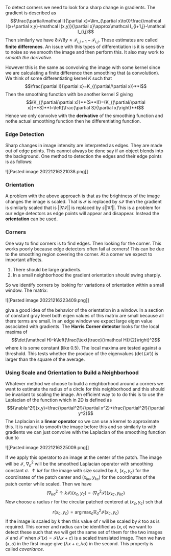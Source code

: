 To detect corners we need to look for a sharp change in gradients. The gradient is described as $$\frac{\partial\mathcal I}{\partial x}=\lim_{\partial x\to0}\frac{\mathcal I(x+\partial x,y)-\mathcal I(x,y)}{\partial x}\approx\mathcal I_{i+1,j}-\mathcal I_{i,j}$$ Then similarly we have $\partial\mathcal I/\partial y\approx \mathcal I_{i,j+1}-\mathcal I_{i,j}$. These estimates are called **finite differences**. An issue with this types of differentiation is it is sensitive to noise so we smooth the image and then perform this. It also may work to *smooth the derivative*.

However this is the same as convolving the image with some kernel since we are calculating a finite difference then smoothing that (a convolution). We think of some differentiating kernel $K$ such that$$\frac{\partial I}{\partial x}=K_{(\partial/\partial x)}**I$$ Then the smoothing function with be another kernel $S$ giving $$(K_{(\partial/\partial x)}**(S**I))=(K_{(\partial/\partial x)}**S)**I=\left(\frac{\partial S}{\partial x}\right)**I$$ Hence we only convolve with the **derivative** of the smoothing function and nothe actual smoothing function then he differentiating function.

### Edge Detection
Sharp changes in image intensity are interpreted as edges. They are made out of edge points. This cannot always be done say if an object blends into the background.  One method to detection the edges and their edge points is as follows:

![[Pasted image 20221216221038.png]]

### Orientation
A problem with the above approach is that as the brightness of the image changes the image is scaled. That is $\mathcal I$ is replaced by $s\mathcal I$ then the gradient is similarly scaled that is $||\nabla \mathcal I||$ is replaced by $s||\nabla I||$. This is a problem for our edge detectors as edge points will appear and disappear. Instead the **orientation** can be used.

### Corners
One way to find corners is to find edges. Then looking for the corner. This works poorly because edge detectors often fail at corners! This can be due to the smoothing region covering the corner. At a corner we expect to important affects. 

1. There should be large gradients.
2. In a small neighborhood the gradient orientation should swing sharply.

So we identify corners by looking for variations of orientation within a small window. The matrix:

![[Pasted image 20221216223409.png]]

give a good idea of the behavior of the orientation in a window. In a section of constant gray level both eigen values of this matrix are small because all there terms are small. In an edge window we expect large eigen value associated with gradients. The **Harris Corner detector** looks for the local maxima of $$\det(\mathcal H)-k\left(\frac{\text{trace}(\mathcal H)}{2}\right)^2$$where $k$ is some constant (like 0.5). The local maxima are tested against a threshold. This tests whether the produce of the eigenvalues ($\det(\mathcal H)$) is larger than the square of the average.

### Using Scale and Orientation to Build a Neighborhood
Whatever method we choose to build a neighborhood around a corners we want to estimate the radius of a circle for this neighborhood and this should be invariant to scaling the image.  An efficient way to to do this is to use the Laplacian of the function which in 2D is defined as $$(\nabla^2f)(x,y)=\frac{\partial^2f}{\partial x^2}+\frac{\partial^2f}{\partial y^2}$$ The Laplacian is a **linear operator** so we can use a kernel to approximate this. It is natural to smooth the image before this and so similarly to with gradients we can just convolve with the Laplacian of the smoothing function due to

![[Pasted image 20221216225009.png]]

If we apply this operator to an image at the center of the patch. The image will be $\mathcal I$, $\nabla_\sigma^2$ will be the smoothed Laplacian operator with smoothing constant $\sigma$. $\uparrow k\mathcal I$ for the image with size scaled by $k$, $(x_c,y_c)$ for the coordinates of the patch center and $(x_{kc},y_{kc})$ for the coordinates of the patch center while scaled. Then we have $$(\nabla^2_{k\sigma}\uparrow k \mathcal I)(x_c,y_c)=(\nabla^2_\sigma\mathcal I)(x_{kc},y_{kc})$$ Now choose a radius $r$ for the circular patched centered at $(x_c, y_c)$  sch that $$r(x_c,y_c)=\arg\max_\sigma\nabla^2_\sigma\mathcal I(x_c,y_c)$$If the image is scaled by $k$ then this value of $r$ will be scaled by $k$ too as is required. This corner and radius can be identified as $(x,\sigma)$ we want to detect these such that we will get the same set of them for the two images $\mathcal I$ and $\mathcal I'$ when $\mathcal I'(x)=\mathcal I(\lambda x+c)$ is a scaled translated image. Then we have $(x,\sigma)$ in the first image give $(\lambda x+c,\lambda \sigma)$ in the second. This property is called *covariance*.


